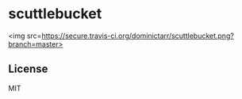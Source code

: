 # scuttlebucket

<img src=https://secure.travis-ci.org/dominictarr/scuttlebucket.png?branch=master>


## License

MIT

